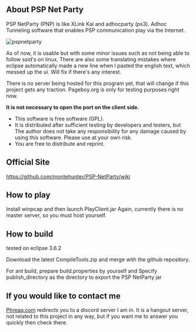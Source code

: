 ## About PSP Net Party

PSP NetParty (PNP) is like XLink Kai and adhocparty (ps3).
Adhoc Tunneling software that enables PSP communication play via the Internet. 

![pspnetparty](https://user-images.githubusercontent.com/98584614/151692080-67e2408b-8970-4977-984f-6666bbda1f34.png)


As of now, it is usable but with some minor issues such as not being able to follow ssid's on linux.
There are also some translating mistakes where eclipse automatically made a new line when I pasted the english text, which messed up the ui. Will fix if there's any interest.

There is no server being hosted for this program yet, that will change if this project gets any traction. Pageboy.org is only for testing purposes right now.




**It is not necessary to open the port on the client side.**



- This software is free software (GPL).
- It is distributed after sufficient testing by developers and testers, but 
  The author does not take any responsibility for any damage caused by using this software. 
  Please use at your own risk.
- You are free to distribute and reprint.

## Official Site
https://github.com/montehunter/PSP-NetParty/wiki

## How to play

Install winpcap and then launch PlayClient.jar
Again, currently there is no master server, so you must host yourself.


## How to build

tested on eclipse 3.6.2

Download the latest CompileTools.zip and merge with the github repository.

For ant build, prepare build.properties by yourself and 
Specify publish_directory as the directory to export the PSP NetParty jar


## If you would like to contact me
[Phreaq.com](phreaq.com) redirects you to a discord server I am in. It is a hangout server, not related to this project in any way, but if you want me to answer you quickly then check there.
